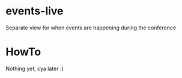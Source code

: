 # events-live
Separate view for when events are happening during the conference

# HowTo
Nothing yet, cya later :)
